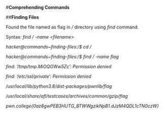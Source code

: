 #**Comprehending Commands**

##**Finding Files**

Found the file named as flag in _/_ directory using _find_ command.

Syntax: _find / -name &lt;filename&gt;_

_hacker@commands~finding-files:/$ cd /_

_hacker@commands~finding-files:/$ find / -name flag_

_find: ‘/tmp/tmp.MiOQGWw5Zc’: Permission denied_

_find: ‘/etc/ssl/private’: Permission denied_

_/usr/local/lib/python3.8/dist-packages/pwnlib/flag_

_/usr/local/share/afl/testcases/archives/common/gzip/flag_

_pwn.college{0az8gwPEB3HUTG_BTWWgzikNpB1.dJzM4QDL1cTN0czW}_
